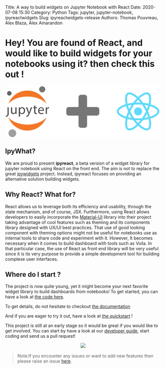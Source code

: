 Title: A way to build widgets on Jupyter Notebook with React
Date: 2020-07-08 15:30
Category: Python
Tags: jupyter, jupyter-notebook, ipyreactwidgets
Slug: ipyreactwidgets-release
Authors: Thomas Pouvreau, Alex Blaza, Alex Amarandon

# Hey! You are found of React, and would like to build widgets for your notebooks using it? then check this out !

![image](/images/ipyreact.png)

## IpyWhat? 

We are proud to present __ipyreact__, a beta version of a widget library for jupyter notebook using React on the front end. The aim is not to replace the great [ipywidgets](https://github.com/jupyter-widgets/ipywidgets) project. Instead, ipyreact focuses on providing an alternative solution building widgets. 

## Why React? What for?  

React allows us to leverage both its efficiency and usability, through the state mechanism, and of course, JSX. Furthermore, using React allows developers to easily incorporate the [Material-UI](https://material-ui.com/) library into their project taking advantage of cool features such as theming and its components library designed with UX/UI best practices. That use of good looking component with theming options might not be useful for notebooks use as internal tools to share code and experiment with it. However, It becomes necessary when it comes to build dashboard with tools such as Voila. In that particular case, the use of React as front end library will be very useful since it is its very purpose to provide a simple development tool for building complexe user interfaces. 


## Where do I start ? 
 
The project is now quite young, yet it might become your next favorite widget library to build dashboards from notebooks!
To get started, you can have a look at [the code here](https://gitlab.com/weatherforce-platform/ipyreactwidgets).

To get details, do not hesitate to checkout [the documentation](https://weatherforce-platform.gitlab.io/ipyreactwidgets/)

And if you are eager to try it out, have a look at [the quickstart](https://weatherforce-platform.gitlab.io/ipyreactwidgets/quickstart.html) !

This project is still at an early stage so it would be great if you would like to get involved. You can start by have a look at our [developer guide](https://weatherforce-platform.gitlab.io/ipyreactwidgets/quickstart.html), start coding and send us a pull request!

<p align="center">
	<img src="https://media.giphy.com/media/vyEMmgHf9dQ4M/giphy.gif"/>
</p>

>Note:If you encounter any issues or want to add new features then please raise an issue [here](https://gitlab.com/weatherforce-platform/ipyreactwidgets/-/issues).
